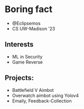 # Boring fact
- @Eclipsemos
- CS UW-Madison '23
## Interests
-  ML in Security
-  Game Reverse
## Projects:
- Battlefield V Aimbot
- Overwatch aimbot using Yolov4
- Emaily, Feedback-Collection 
<!---
Eclipsemos/Eclipsemos is a ✨ special ✨ repository because its `README.md` (this file) appears on your GitHub profile.
You can click the Preview link to take a look at your changes.
--->

